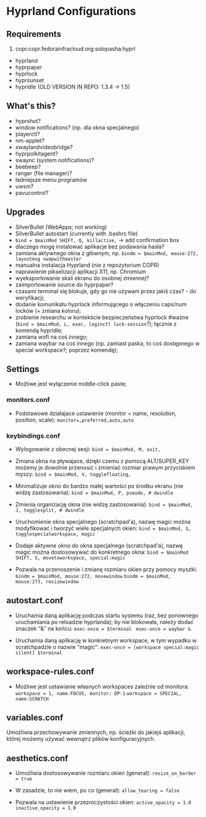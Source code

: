 # Hyprland Configurations

## Requirements
1. copr:copr.fedorainfracloud.org:solopasha:hyprl
- hyprland
- hyprpaper
- hyprlock
- hyprsunset
- hypridle (OLD VERSION IN REPO: 1.3.4 -> 1.5)


## What's this?
- hyprshot?
- window notifications? (np. dla okna specjalnego)
- playerctl?
- nm-applet?
- xwaylandvideobridge?
- hyprpolkitagent?
- swaync (system notifications)?
- beebeep?
- ranger (file manager)?
- ładniejsze menu programów
- uwsm?
- pavucontrol?


## Upgrades

- SilverBullet (WebApps; not working)
- SilverBullet autostart (currently with .bashrc file)
- `bind = $mainMod SHIFT, Q, killactive,` -> add confirmation box
- dlaczego mogę instalować aplikacje bez podawania hasła?
- zamiana aktywnego okna z głównym, np. `bindm = $mainMod, mouse:272, layoutmsg swapwithmaster`
- manualna instalacja Hyprland (nie z repozytorium COPR)
- naprawienie pikselizacji aplikacji X11, np. Chromium
- wyeksportowanie skali ekranu do osobnej zmiennej?
- zaimportowanie source do hyprpaper?
- czasami terminal się blokuje, gdy go nie używam przez jakiś czas? - do weryfikacji;
- dodanie komunikatu hyprlock informującego o włączeniu caps/num locków (+ zmiana koloru);
- zrobienie researchu w kontekście bezpieczeństwa hyprlock #ważne (`bind = $mainMod, L, exec, loginctl lock-session`?); łącznie z komendą hypridle;
- zamiana wofi na coś innego;
- zamiana waybar na coś innego (np. zamiast paska, to coś dostępnego w special workspace?; poprzez komendę);


## Settings

- Możliwe jest wyłączenie middle-click paste;


### monitors.conf

- Podstawowe działajace ustawienie (monitor = name, resolution, position, scale):
`monitor=,preferred,auto,auto`


### keybindings.conf

- Wylogowanie z obecnej sesji:
`bind = $mainMod, M, exit,`

- Zmiana okna na pływajace, dzięki czemu z pomocą ALT/SUPER_KEY możemy je dowolnie przenosić i zmieniać rozmiar prawym przyciskiem myszy:
`bind = $mainMod, V, togglefloating,`

- Minimalizuje okno do bardzo małej wartości po środku ekranu (nie widzę zastosowania):
`bind = $mainMod, P, pseudo, # dwindle`

- Zmienia organizację okna (nie widzę zastosowania):
`bind = $mainMod, J, togglesplit, # dwindle`

- Uruchomienie okna specjalnego (scratchpad'a), nazwę magic można modyfikować i tworzyć wiele specjalnych okien:
`bind = $mainMod, S, togglespecialworkspace, magic`

- Dodaje aktywne okno do okna specjalnego (scratchpad'a), nazwę magic można dostosowywać do konkretnego okna:
`bind = $mainMod SHIFT, S, movetoworkspace, special:magic`

- Pozwala na przenoszenie i zmianę rozmiaru okien przy pomocy myszki:
`bindm = $mainMod, mouse:272, movewindow`
`bindm = $mainMod, mouse:273, resizewindow`


## autostart.conf

- Uruchamia daną aplikację podczas startu systemu (raz, bez ponownego uruchamiania po reloadzie hyprlanda); by nie blokowała, należy dodać znaczek "&" na końcu:
`exec-once = $terminal `
`exec-once = waybar &`

- Uruchamia daną aplikację w konkretnym workspace, w tym wypadku w scratchpadzie o nazwie "magic":
`exec-once = [workspace special:magic silent] $terminal`


## workspace-rules.conf

- Możliwe jest ustawianie własnych workspaces zależnie od monitora:
`workspace = 1, name:FOCUS, monitor: DP-1`
`workspace = SPECIAL, name:SCRATCH`


## variables.conf

Umożliwia przechowywanie zmiennych, np. ścieżki do jakiejś aplikacji, której możemy używać wewnątrz plików konfiguracyjnych.


## aesthetics.conf

- Umożliwia dostosowywanie rozmiaru okien (general):
`resize_on_border = true`

- W zasadzie, to nie wiem, po co (general):
`allow_tearing = false`

- Pozwala na ustawienie przezroczystości okien:
`active_opacity = 1.0`
`inactive_opacity = 1.0`
